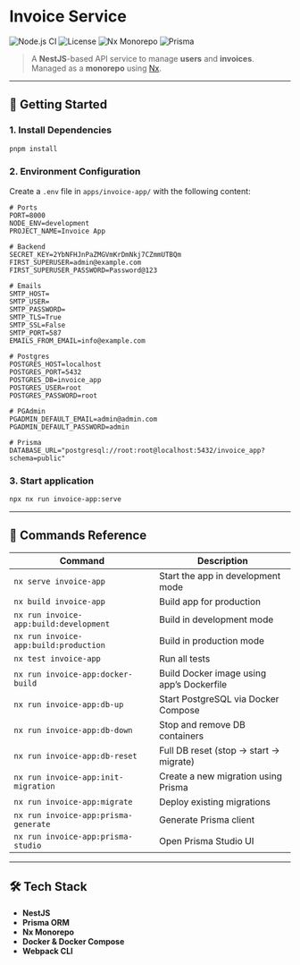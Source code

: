 # Invoice Service

![Node.js CI](https://img.shields.io/badge/Node.js-Enabled-green)
![License](https://img.shields.io/badge/license-MIT-blue.svg)
![Nx Monorepo](https://img.shields.io/badge/Nx-Monorepo-blue)
![Prisma](https://img.shields.io/badge/Prisma-ORM-green)

> A **NestJS**-based API service to manage **users** and **invoices**.
> Managed as a **monorepo** using [Nx](https://nx.dev/).

---

## 🚀 Getting Started

### 1. Install Dependencies

```bash
pnpm install
```

### 2. Environment Configuration

Create a `.env` file in `apps/invoice-app/` with the following content:

```env
# Ports
PORT=8000
NODE_ENV=development
PROJECT_NAME=Invoice App

# Backend
SECRET_KEY=2YbNFHJnPaZMGVmKrDmNkj7CZmmUTBQm
FIRST_SUPERUSER=admin@example.com
FIRST_SUPERUSER_PASSWORD=Password@123

# Emails
SMTP_HOST=
SMTP_USER=
SMTP_PASSWORD=
SMTP_TLS=True
SMTP_SSL=False
SMTP_PORT=587
EMAILS_FROM_EMAIL=info@example.com

# Postgres
POSTGRES_HOST=localhost
POSTGRES_PORT=5432
POSTGRES_DB=invoice_app
POSTGRES_USER=root
POSTGRES_PASSWORD=root

# PGAdmin
PGADMIN_DEFAULT_EMAIL=admin@admin.com
PGADMIN_DEFAULT_PASSWORD=admin

# Prisma
DATABASE_URL="postgresql://root:root@localhost:5432/invoice_app?schema=public"
```

### 3. Start application

```bash
npx nx run invoice-app:serve
```
---

## 🔧 Commands Reference

| Command                                | Description                               |
| -------------------------------------- | ----------------------------------------- |
| `nx serve invoice-app`                 | Start the app in development mode         |
| `nx build invoice-app`                 | Build app for production                  |
| `nx run invoice-app:build:development` | Build in development mode                 |
| `nx run invoice-app:build:production`  | Build in production mode                  |
| `nx test invoice-app`                  | Run all tests                             |
| `nx run invoice-app:docker-build`      | Build Docker image using app’s Dockerfile |
| `nx run invoice-app:db-up`             | Start PostgreSQL via Docker Compose       |
| `nx run invoice-app:db-down`           | Stop and remove DB containers             |
| `nx run invoice-app:db-reset`          | Full DB reset (stop → start → migrate)    |
| `nx run invoice-app:init-migration`    | Create a new migration using Prisma       |
| `nx run invoice-app:migrate`           | Deploy existing migrations                |
| `nx run invoice-app:prisma-generate`   | Generate Prisma client                    |
| `nx run invoice-app:prisma-studio`     | Open Prisma Studio UI                     |

---

## 🛠️ Tech Stack

- **NestJS**
- **Prisma ORM**
- **Nx Monorepo**
- **Docker & Docker Compose**
- **Webpack CLI**
